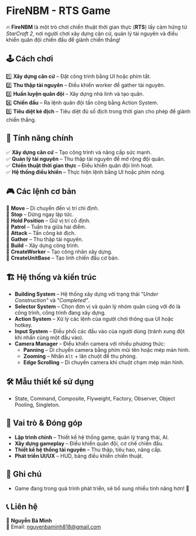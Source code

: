 # FireNBM - RTS Game

🔥 **FireNBM** là một trò chơi chiến thuật thời gian thực (**RTS**) lấy cảm hứng từ *StarCraft 2*, nơi người chơi xây dựng căn cứ, quản lý tài nguyên và điều khiển quân đội chiến đấu để giành chiến thắng!


## 🕹️ Cách chơi
1️⃣ **Xây dựng căn cứ** – Đặt công trình bằng UI hoặc phím tắt.  
2️⃣ **Thu thập tài nguyên** – Điều khiển worker để gather tài nguyên.  
3️⃣ **Huấn luyện quân đội** – Xây dựng nhà lính và tạo quân.  
4️⃣ **Chiến đấu** – Ra lệnh quân đội tấn công bằng Action System.  
5️⃣ **Tiêu diệt kẻ địch** – Tiêu diệt đủ số địch trong thời gian cho phép để giành chiến thắng.  


## 🚀 Tính năng chính
✅ **Xây dựng căn cứ** – Tạo công trình và nâng cấp sức mạnh.  
✅ **Quản lý tài nguyên** – Thu thập tài nguyên để mở rộng đội quân.  
✅ **Chiến thuật thời gian thực** – Điều khiển quân đội linh hoạt.  
✅ **Hệ thống điều khiển** – Thực hiện lệnh bằng UI hoặc phím nóng.


## 🎮 Các lệnh cơ bản  
🔹 **Move** – Di chuyển đến vị trí chỉ định.  
🔹 **Stop** – Dừng ngay lập tức.  
🔹 **Hold Position** – Giữ vị trí cố định.  
🔹 **Patrol** – Tuần tra giữa hai điểm.  
🔹 **Attack** – Tấn công kẻ địch.  
🔹 **Gather** – Thu thập tài nguyên.  
🔹 **Build** – Xây dựng công trình.  
🔹 **CreateWorker** – Tạo công nhân xây dựng.  
🔹 **CreateUnitBase** – Tạo lính chiến đấu cơ bản.  

## 🏗️ Hệ thống và kiến trúc  
- **Building System** – Hệ thống xây dựng với trạng thái _"Under Construction"_ và _"Completed"_.  
- **Selector System** – Chọn đơn vị và quản lý nhóm quân cùng với đó là công trình, công trình đang xây dựng.  
- **Action System** – Xử lý các lệnh của người chơi thông qua UI hoặc hotkey.  
- **Input System** – Điều phối các đầu vào của người dùng (tránh xung đột khi nhấn cùng một đầu vào).  
- **Camera Manager** – Điều khiển camera với nhiều phương thức:  
  - **Panning** – Di chuyển camera bằng phím mũi tên hoặc mép màn hình.  
  - **Zooming** – Nhấn `Alt` + lăn chuột để thu phóng.  
  - **Edge Scrolling** – Di chuyển camera khi chuột chạm mép màn hình.  


## 🛠️ Mẫu thiết kế sử dụng  
- State, Command, Composite, Flyweight, Factory, Observer, Object Pooling, Singleton.


## 🎯 Vai trò & Đóng góp  
- **Lập trình chính** – Thiết kế hệ thống game, quản lý trạng thái, AI.  
- **Xây dựng gameplay** – Điều khiển quân đội, cơ chế chiến đấu.  
- **Thiết kế hệ thống tài nguyên** – Thu thập, tiêu hao, nâng cấp.  
- **Phát triển UI/UX** – HUD, bảng điều khiển chiến thuật.  


## 📌 Ghi chú  
- Game đang trong quá trình phát triển, sẽ bổ sung nhiều tính năng hơn! 🚀


## 📞 Liên hệ  
💼 **Nguyễn Bá Minh**  
📧 Email: nguyenbaminh818@gmail.com   



